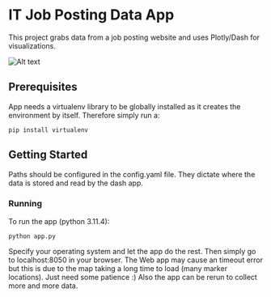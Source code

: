 # IT Job Posting Data App

This project grabs data from a job posting website and uses Plotly/Dash for visualizations.

![Alt text](demo.gif)

## Prerequisites

App needs a virtualenv library to be globally installed as it creates the environment by itself. Therefore simply run a:

    pip install virtualenv

## Getting Started

Paths should be configured in the config.yaml file. They dictate where the data is stored and read by the dash app. 

### Running

To run the app (python 3.11.4):

    python app.py

Specify your operating system and let the app do the rest. Then simply go to localhost:8050 in your browser.
The Web app may cause an timeout error but this is due to the map taking a long time to load (many marker locations). Just need some patience :) Also the app can be rerun to collect more and more data. 





